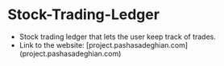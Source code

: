# Stock-Trading-Ledger

* Stock trading ledger that lets the user keep track of trades. 
* Link to the website: [project.pashasadeghian.com] (project.pashasadeghian.com)
